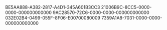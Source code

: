 BE5AA888-A382-2817-A4D1-345A601B3CC3
21006B9C-8CC5-0000-0000-000000000000
9AC28570-72C6-0000-0000-000000000000
032E02B4-0499-055F-8F06-E00700080009
7359A1A8-7031-0000-0000-000000000000
